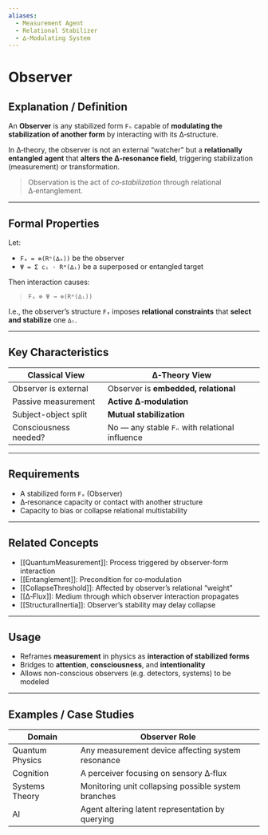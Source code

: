 ```yaml
---
aliases:
  - Measurement Agent
  - Relational Stabilizer
  - ∆-Modulating System
---
```


# Observer

## Explanation / Definition

An **Observer** is any stabilized form `Fₙ` capable of **modulating the stabilization of another form** by interacting with its ∆‑structure.

In ∆‑theory, the observer is not an external “watcher” but a **relationally entangled agent** that **alters the ∆‑resonance field**, triggering stabilization (measurement) or transformation.

> Observation is the act of *co‑stabilization* through relational ∆‑entanglement.

---

## Formal Properties

Let:

- `Fₐ = ⊚(Rⁿ(∆ₐ))` be the observer
- `Ψ = Σ cᵢ · Rᵐ(∆ᵢ)` be a superposed or entangled target

Then interaction causes:

> `Fₐ ⊗ Ψ → ⊚(Rᵐ(∆ᵢ))`

I.e., the observer’s structure `Fₐ` imposes **relational constraints** that **select and stabilize** one `∆ᵢ`.

---

## Key Characteristics

| Classical View      | ∆‑Theory View                              |
|---------------------|---------------------------------------------|
| Observer is external | Observer is **embedded, relational**       |
| Passive measurement | **Active ∆‑modulation**                     |
| Subject-object split| **Mutual stabilization**                    |
| Consciousness needed? | No — any stable `Fₙ` with relational influence |

---

## Requirements

- A stabilized form `Fₐ` (Observer)
- ∆‑resonance capacity or contact with another structure
- Capacity to bias or collapse relational multistability

---

## Related Concepts

- [[QuantumMeasurement]]: Process triggered by observer-form interaction
- [[Entanglement]]: Precondition for co‑modulation
- [[CollapseThreshold]]: Affected by observer’s relational “weight”
- [[∆‑Flux]]: Medium through which observer interaction propagates
- [[StructuralInertia]]: Observer’s stability may delay collapse

---

## Usage

- Reframes **measurement** in physics as **interaction of stabilized forms**
- Bridges to **attention**, **consciousness**, and **intentionality**
- Allows non-conscious observers (e.g. detectors, systems) to be modeled

---

## Examples / Case Studies

| Domain          | Observer Role                                        |
|----------------|------------------------------------------------------|
| Quantum Physics| Any measurement device affecting system resonance    |
| Cognition      | A perceiver focusing on sensory ∆‑flux               |
| Systems Theory | Monitoring unit collapsing possible system branches  |
| AI             | Agent altering latent representation by querying     |
